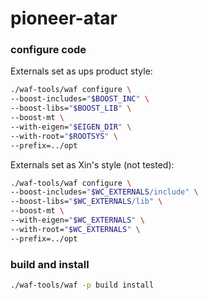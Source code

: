 # pioneer-atar


### configure code

Externals set as ups product style:
```bash
./waf-tools/waf configure \
--boost-includes="$BOOST_INC" \
--boost-libs="$BOOST_LIB" \
--boost-mt \
--with-eigen="$EIGEN_DIR" \
--with-root="$ROOTSYS" \
--prefix=../opt
```

Externals set as Xin's style (not tested):
```bash
./waf-tools/waf configure \
--boost-includes="$WC_EXTERNALS/include" \
--boost-libs="$WC_EXTERNALS/lib" \
--boost-mt \
--with-eigen="$WC_EXTERNALS" \
--with-root="$WC_EXTERNALS" \
--prefix=../opt
```

### build and install

```bash
./waf-tools/waf -p build install
```
